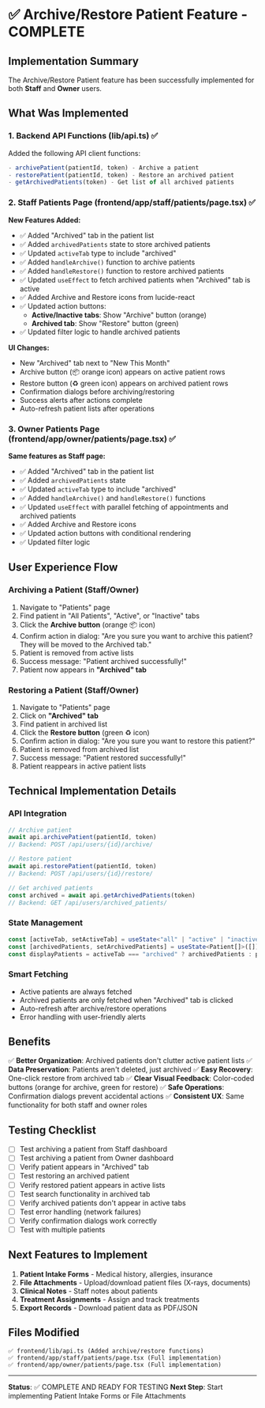 # ✅ Archive/Restore Patient Feature - COMPLETE

## Implementation Summary

The Archive/Restore Patient feature has been successfully implemented for both **Staff** and **Owner** users.

## What Was Implemented

### 1. Backend API Functions (lib/api.ts) ✅
Added the following API client functions:
```typescript
- archivePatient(patientId, token) - Archive a patient
- restorePatient(patientId, token) - Restore an archived patient
- getArchivedPatients(token) - Get list of all archived patients
```

### 2. Staff Patients Page (frontend/app/staff/patients/page.tsx) ✅

**New Features Added:**
- ✅ Added "Archived" tab in the patient list
- ✅ Added `archivedPatients` state to store archived patients
- ✅ Updated `activeTab` type to include "archived"
- ✅ Added `handleArchive()` function to archive patients
- ✅ Added `handleRestore()` function to restore archived patients
- ✅ Updated `useEffect` to fetch archived patients when "Archived" tab is active
- ✅ Added Archive and Restore icons from lucide-react
- ✅ Updated action buttons:
  - **Active/Inactive tabs**: Show "Archive" button (orange)
  - **Archived tab**: Show "Restore" button (green)
- ✅ Updated filter logic to handle archived patients

**UI Changes:**
- New "Archived" tab next to "New This Month"
- Archive button (📦 orange icon) appears on active patient rows
- Restore button (♻️ green icon) appears on archived patient rows
- Confirmation dialogs before archiving/restoring
- Success alerts after actions complete
- Auto-refresh patient lists after operations

### 3. Owner Patients Page (frontend/app/owner/patients/page.tsx) ✅

**Same features as Staff page:**
- ✅ Added "Archived" tab in the patient list
- ✅ Added `archivedPatients` state
- ✅ Updated `activeTab` type to include "archived"
- ✅ Added `handleArchive()` and `handleRestore()` functions
- ✅ Updated `useEffect` with parallel fetching of appointments and archived patients
- ✅ Added Archive and Restore icons
- ✅ Updated action buttons with conditional rendering
- ✅ Updated filter logic

## User Experience Flow

### Archiving a Patient (Staff/Owner)
1. Navigate to "Patients" page
2. Find patient in "All Patients", "Active", or "Inactive" tabs
3. Click the **Archive button** (orange 📦 icon)
4. Confirm action in dialog: "Are you sure you want to archive this patient? They will be moved to the Archived tab."
5. Patient is removed from active lists
6. Success message: "Patient archived successfully!"
7. Patient now appears in **"Archived" tab**

### Restoring a Patient (Staff/Owner)
1. Navigate to "Patients" page
2. Click on **"Archived" tab**
3. Find patient in archived list
4. Click the **Restore button** (green ♻️ icon)
5. Confirm action in dialog: "Are you sure you want to restore this patient?"
6. Patient is removed from archived list
7. Success message: "Patient restored successfully!"
8. Patient reappears in active patient lists

## Technical Implementation Details

### API Integration
```typescript
// Archive patient
await api.archivePatient(patientId, token)
// Backend: POST /api/users/{id}/archive/

// Restore patient  
await api.restorePatient(patientId, token)
// Backend: POST /api/users/{id}/restore/

// Get archived patients
const archived = await api.getArchivedPatients(token)
// Backend: GET /api/users/archived_patients/
```

### State Management
```typescript
const [activeTab, setActiveTab] = useState<"all" | "active" | "inactive" | "new" | "archived">("all")
const [archivedPatients, setArchivedPatients] = useState<Patient[]>([])
const displayPatients = activeTab === "archived" ? archivedPatients : patients
```

### Smart Fetching
- Active patients are always fetched
- Archived patients are only fetched when "Archived" tab is clicked
- Auto-refresh after archive/restore operations
- Error handling with user-friendly alerts

## Benefits

✅ **Better Organization**: Archived patients don't clutter active patient lists
✅ **Data Preservation**: Patients aren't deleted, just archived
✅ **Easy Recovery**: One-click restore from archived tab
✅ **Clear Visual Feedback**: Color-coded buttons (orange for archive, green for restore)
✅ **Safe Operations**: Confirmation dialogs prevent accidental actions
✅ **Consistent UX**: Same functionality for both staff and owner roles

## Testing Checklist

- [ ] Test archiving a patient from Staff dashboard
- [ ] Test archiving a patient from Owner dashboard
- [ ] Verify patient appears in "Archived" tab
- [ ] Test restoring an archived patient
- [ ] Verify restored patient appears in active lists
- [ ] Test search functionality in archived tab
- [ ] Verify archived patients don't appear in active tabs
- [ ] Test error handling (network failures)
- [ ] Verify confirmation dialogs work correctly
- [ ] Test with multiple patients

## Next Features to Implement

1. **Patient Intake Forms** - Medical history, allergies, insurance
2. **File Attachments** - Upload/download patient files (X-rays, documents)
3. **Clinical Notes** - Staff notes about patients
4. **Treatment Assignments** - Assign and track treatments
5. **Export Records** - Download patient data as PDF/JSON

## Files Modified

```
✅ frontend/lib/api.ts (Added archive/restore functions)
✅ frontend/app/staff/patients/page.tsx (Full implementation)
✅ frontend/app/owner/patients/page.tsx (Full implementation)
```

---

**Status**: ✅ COMPLETE AND READY FOR TESTING
**Next Step**: Start implementing Patient Intake Forms or File Attachments
